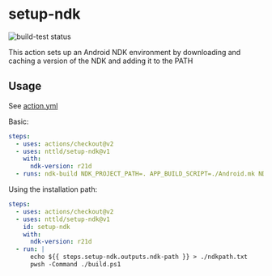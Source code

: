 # setup-ndk

![build-test status](https://github.com/nttld/setup-ndk/workflows/build-test/badge.svg)

This action sets up an Android NDK environment by downloading and caching a version of the NDK and adding it to the PATH

## Usage

See [action.yml](action.yml)

Basic:

```yml
steps:
  - uses: actions/checkout@v2
  - uses: nttld/setup-ndk@v1
    with:
      ndk-version: r21d
  - runs: ndk-build NDK_PROJECT_PATH=. APP_BUILD_SCRIPT=./Android.mk NDK_APPLICATION_MK=./Application.mk
```

Using the installation path:

```yml
steps:
  - uses: actions/checkout@v2
  - uses: nttld/setup-ndk@v1
    id: setup-ndk
    with:
      ndk-version: r21d
  - run: |
      echo ${{ steps.setup-ndk.outputs.ndk-path }} > ./ndkpath.txt
      pwsh -Command ./build.ps1
```
